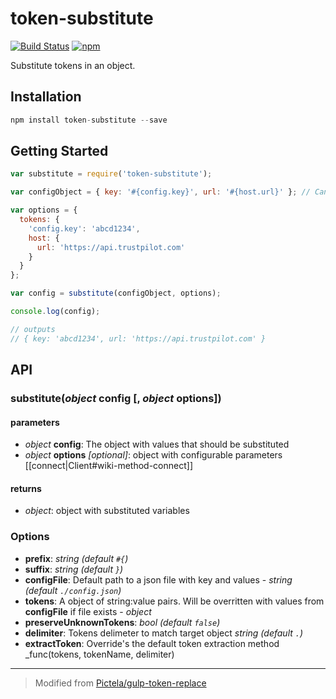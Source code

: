 # token-substitute

[![Build Status](https://travis-ci.org/trustpilot/node-token-substitute.svg?branch=master)](https://travis-ci.org/trustpilot/node-token-substitute) [![npm](https://img.shields.io/npm/v/token-substitute.svg)](https://www.npmjs.com/package/token-substitute)

Substitute tokens in an object.

## Installation

``` javascript
npm install token-substitute --save
```

## Getting Started

``` javascript
var substitute = require('token-substitute');

var configObject = { key: '#{config.key}', url: '#{host.url}' }; // Can also just be a string value

var options = {
  tokens: {
    'config.key': 'abcd1234',
    host: {
      url: 'https://api.trustpilot.com'
    }
  }
};

var config = substitute(configObject, options);

console.log(config);

// outputs
// { key: 'abcd1234', url: 'https://api.trustpilot.com' }
```

## API

<a name="function-substitute"></a>
### substitute(_object_ config [, _object_ options])

#### parameters

 - _object_ **config**: The object with values that should be substituted
 - _object_ **options** _[optional]_: object with configurable parameters
 [[connect|Client#wiki-method-connect]]

#### returns

 - _object_: object with substituted variables

### Options
 - **prefix**: _string (default `#{`)_
 - **suffix**: _string (default `}`)_
 - **configFile**: Default path to a json file with key and values - _string (default `./config.json`)_
 - **tokens**: A object of string:value pairs. Will be overritten with values from **configFile** if file exists - _object_
 - **preserveUnknownTokens**: _bool (default `false`)_
 - **delimiter**: Tokens delimeter to match target object _string (default `.`)_
 - **extractToken**: Override's the default token extraction method _func(tokens, tokenName, delimiter)

___
> Modified from [Pictela/gulp-token-replace](https://github.com/Pictela/gulp-token-replace)
